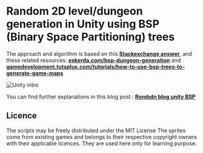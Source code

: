 Random 2D level/dungeon generation in Unity using BSP (Binary Space Partitioning) trees
================

The approach and algorithm is based on this **[Stackexchange answer](https://gamedev.stackexchange.com/a/82066)**, and these related resources: **[eskerda.com/bsp-dungeon-generation](https://eskerda.com/bsp-dungeon-generation/)** and **[gamedevelopment.tutsplus.com/tutorials/how-to-use-bsp-trees-to-generate-game-maps](https://gamedevelopment.tutsplus.com/tutorials/how-to-use-bsp-trees-to-generate-game-maps--gamedev-12268)**

![Unity intro](http://www.rombdn.com/images/unitydungeon/unity-corridors-drawed-below.png)

You can find further explanations in this blog post : **[Rombdn blog unity BSP](http://www.rombdn.com/blog/2018/01/12/random-dungeon-bsp-unity/)**


Licence
------------
The scripts may be freely distributed under the MIT License
The sprites come from existing games and belongs to their respective copyright owners with their applicable licences. They are used here only for learning purpose.
